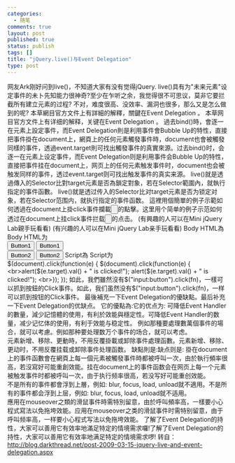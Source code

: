 ```yaml
--- 
categories: 
  - 随笔
comments: true
layout: post
published: true
status: publish
tags: []
title: "jQuery.live()与Event Delegation"
type: post
---
```

网友Ark刚好问到live()，不知道大家有没有觉得jQuery. live()具有为"未来元素"设定事件的未卜先知能力很神奇?至少在乍听之余，我觉得很不可思议，莫非它要拦截所有建立元素的过程? 不对，难度很高、没效率、漏洞也很多，那么又是怎么做到的呢?  本草網目官方文件上有詳細的解釋，關鍵在Event Delegation 。 本草网目官方文件上有详细的解释，关键在Event Delegation 。 <!--more-->    過去bind()時，會逐一在元素上設定事件，而Event Delegation則是利用事件會Bubble Up的特性，直接把事件掛在document上，網頁上的任何元素觸發事件時，document也會被觸發同樣的事件，透過event.target則可找出觸發事件的真實來源。过去bind()时，会逐一在元素上设定事件，而Event Delegation则是利用事件会Bubble Up的特性，直接把事件挂在document上，网页上的任何元素触发事件时，document也会被触发同样的事件，透过event.target则可找出触发事件的真实来源。 live()就是透過傳入的Selector比對target元素是否為鎖定對象，若在Selector範圍內，就執行指定的事件函數。 live()就是透过传入的Selector比对target元素是否为锁定对象，若在Selector范围内，就执行指定的事件函数。  這裡用個簡單的例子示範如何透過在document上掛click事件攔載<input type="button">的點擊。这里用个简单的例子示范如何透过在document上挂click事件拦载<input type="button">的点击。 (有興趣的人可以在Mini jQuery Lab親手玩看看) (有兴趣的人可以在Mini jQuery Lab亲手玩看看)  Body HTML為 Body HTML为   <br><input type="button" id="btn1" value="Button1" /> <input type="button" id="btn1" value="Button1" />    <br><input type="button" id="btn2" value="Button2" /> <input type="button" id="btn2" value="Button2" />  Script為 Script为   <br>$(document).click(function(e) { $(document).click(function(e) {    <br>alert($(e.target).val() + " is clicked!"); alert($(e.target).val() + " is clicked!");    <br>}); });  如此，我們雖然沒有$("input:button").click(fn)，一樣可以抓到按鈕的Click事件。如此，我们虽然没有$("input:button").click(fn)，一样可以抓到按钮的Click事件。  最後補充一下Event Delegation的優缺點。最后补充一下Event Delegation的优缺点。 它的優點為:它的优点为:  可降低Event Handler的數量，減少記憶體的使用，有利於效能與穩定性。可降低Event Handler的数量，减少记忆体的使用，有利于效能与稳定性。 例如那種要處理數萬個<td>事件的場合，就可以考慮。例如那种要处理数万个<td>事件的场合，就可以考虑。   <br>元素新增、移除、更動時，不用反覆掛載或卸除事件處理函數。元素新增、移除、更动时，不用反覆挂载或卸除事件处理函数。  缺點則是:缺点则是:  掛在document上的事件函數會在網頁上每一個元素被觸發事件時都被呼叫一次，由於執行頻率很高，若沒寫好可能重創效能。挂在document上的事件函数会在网页上每一个元素被触发事件时都被呼叫一次，由于执行频率很高，若没写好可能重创效能。   <br>不是所有的事件都會浮到上層，例如: blur, focus, load, unload就不適用。不是所有的事件都会浮到上层，例如: blur, focus, load, unload就不适用。    <br>應用在mouseover之類的滑鼠事件時需特別留意，由於呼叫頻率高，一樣要小心程式寫法以免拖垮效能。应用在mouseover之类的滑鼠事件时需特别留意，由于呼叫频率高，一样要小心程式写法以免拖垮效能。  了解了Event Delegation的持性，大家可以善用它有效率地滿足特定的情境需求囉!了解了Event Delegation的持性，大家可以善用它有效率地满足特定的情境需求啰!  转自：<a title="http://blog.darkthread.net/post-2009-03-15-jquery-live-and-event-delegation.aspx" href="http://blog.darkthread.net/post-2009-03-15-jquery-live-and-event-delegation.aspx">http://blog.darkthread.net/post-2009-03-15-jquery-live-and-event-delegation.aspx</a>
